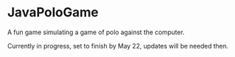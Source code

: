 # JavaPoloGame
A fun game simulating a game of polo against the computer.

Currently in progress, set to finish by May 22, updates will be needed then. 
